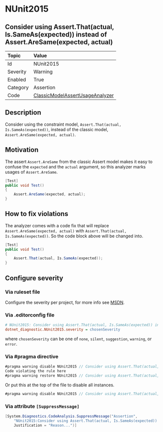# NUnit2015

## Consider using Assert.That(actual, Is.SameAs(expected)) instead of Assert.AreSame(expected, actual)

| Topic    | Value
| :--      | :--
| Id       | NUnit2015
| Severity | Warning
| Enabled  | True
| Category | Assertion
| Code     | [ClassicModelAssertUsageAnalyzer](https://github.com/nunit/nunit.analyzers/blob/master/src/nunit.analyzers.common/ClassicModelAssertUsage/ClassicModelAssertUsageAnalyzer.cs)

## Description

Consider using the constraint model, `Assert.That(actual, Is.SameAs(expected))`, instead of the classic model, `Assert.AreSame(expected, actual)`.

## Motivation

The assert `Assert.AreSame` from the classic Assert model makes it easy to confuse the `expected` and the `actual` argument,
so this analyzer marks usages of `Assert.AreSame`.

```csharp
[Test]
public void Test()
{
    Assert.AreSame(expected, actual);
}
```

## How to fix violations

The analyzer comes with a code fix that will replace `Assert.AreSame(expected, actual)` with
`Assert.That(actual, Is.SameAs(expected))`. So the code block above will be changed into.

```csharp
[Test]
public void Test()
{
    Assert.That(actual, Is.SameAs(expected));
}
```

<!-- start generated config severity -->
## Configure severity

### Via ruleset file

Configure the severity per project, for more info see [MSDN](https://msdn.microsoft.com/en-us/library/dd264949.aspx).

### Via .editorconfig file

```ini
# NUnit2015: Consider using Assert.That(actual, Is.SameAs(expected)) instead of Assert.AreSame(expected, actual)
dotnet_diagnostic.NUnit2015.severity = chosenSeverity
```

where `chosenSeverity` can be one of `none`, `silent`, `suggestion`, `warning`, or `error`.

### Via #pragma directive

```csharp
#pragma warning disable NUnit2015 // Consider using Assert.That(actual, Is.SameAs(expected)) instead of Assert.AreSame(expected, actual)
Code violating the rule here
#pragma warning restore NUnit2015 // Consider using Assert.That(actual, Is.SameAs(expected)) instead of Assert.AreSame(expected, actual)
```

Or put this at the top of the file to disable all instances.

```csharp
#pragma warning disable NUnit2015 // Consider using Assert.That(actual, Is.SameAs(expected)) instead of Assert.AreSame(expected, actual)
```

### Via attribute `[SuppressMessage]`

```csharp
[System.Diagnostics.CodeAnalysis.SuppressMessage("Assertion",
    "NUnit2015:Consider using Assert.That(actual, Is.SameAs(expected)) instead of Assert.AreSame(expected, actual)",
    Justification = "Reason...")]
```
<!-- end generated config severity -->

